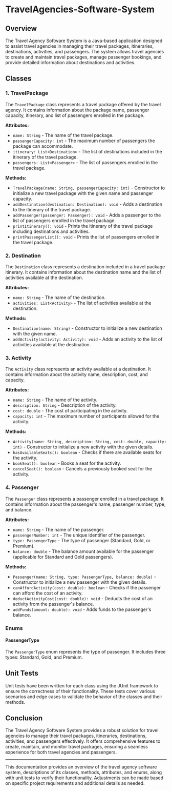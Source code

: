 # TravelAgencies-Software-System



## Overview

The Travel Agency Software System is a Java-based application designed to assist travel agencies in managing their travel packages, itineraries, destinations, activities, and passengers. The system allows travel agencies to create and maintain travel packages, manage passenger bookings, and provide detailed information about destinations and activities.

## Classes

### 1. TravelPackage

The `TravelPackage` class represents a travel package offered by the travel agency. It contains information about the package name, passenger capacity, itinerary, and list of passengers enrolled in the package.

**Attributes:**
- `name: String` - The name of the travel package.
- `passengerCapacity: int` - The maximum number of passengers the package can accommodate.
- `itinerary: List<Destination>` - The list of destinations included in the itinerary of the travel package.
- `passengers: List<Passenger>` - The list of passengers enrolled in the travel package.

**Methods:**
- `TravelPackage(name: String, passengerCapacity: int)` - Constructor to initialize a new travel package with the given name and passenger capacity.
- `addDestination(destination: Destination): void` - Adds a destination to the itinerary of the travel package.
- `addPassenger(passenger: Passenger): void` - Adds a passenger to the list of passengers enrolled in the travel package.
- `printItinerary(): void` - Prints the itinerary of the travel package including destinations and activities.
- `printPassengerList(): void` - Prints the list of passengers enrolled in the travel package.

### 2. Destination

The `Destination` class represents a destination included in a travel package itinerary. It contains information about the destination name and the list of activities available at the destination.

**Attributes:**
- `name: String` - The name of the destination.
- `activities: List<Activity>` - The list of activities available at the destination.

**Methods:**
- `Destination(name: String)` - Constructor to initialize a new destination with the given name.
- `addActivity(activity: Activity): void` - Adds an activity to the list of activities available at the destination.

### 3. Activity

The `Activity` class represents an activity available at a destination. It contains information about the activity name, description, cost, and capacity.

**Attributes:**
- `name: String` - The name of the activity.
- `description: String` - Description of the activity.
- `cost: double` - The cost of participating in the activity.
- `capacity: int` - The maximum number of participants allowed for the activity.

**Methods:**
- `Activity(name: String, description: String, cost: double, capacity: int)` - Constructor to initialize a new activity with the given details.
- `hasAvailableSeats(): boolean` - Checks if there are available seats for the activity.
- `bookSeat(): boolean` - Books a seat for the activity.
- `cancelSeat(): boolean` - Cancels a previously booked seat for the activity.

### 4. Passenger

The `Passenger` class represents a passenger enrolled in a travel package. It contains information about the passenger's name, passenger number, type, and balance.

**Attributes:**
- `name: String` - The name of the passenger.
- `passengerNumber: int` - The unique identifier of the passenger.
- `type: PassengerType` - The type of passenger (Standard, Gold, or Premium).
- `balance: double` - The balance amount available for the passenger (applicable for Standard and Gold passengers).

**Methods:**
- `Passenger(name: String, type: PassengerType, balance: double)` - Constructor to initialize a new passenger with the given details.
- `canAffordActivity(cost: double): boolean` - Checks if the passenger can afford the cost of an activity.
- `deductActivityCost(cost: double): void` - Deducts the cost of an activity from the passenger's balance.
- `addFunds(amount: double): void` - Adds funds to the passenger's balance.

### Enums

#### PassengerType

The `PassengerType` enum represents the type of passenger. It includes three types: Standard, Gold, and Premium.

## Unit Tests

Unit tests have been written for each class using the JUnit framework to ensure the correctness of their functionality. These tests cover various scenarios and edge cases to validate the behavior of the classes and their methods.

## Conclusion

The Travel Agency Software System provides a robust solution for travel agencies to manage their travel packages, itineraries, destinations, activities, and passengers effectively. It offers comprehensive features to create, maintain, and monitor travel packages, ensuring a seamless experience for both travel agencies and passengers.

---

This documentation provides an overview of the travel agency software system, descriptions of its classes, methods, attributes, and enums, along with unit tests to verify their functionality. Adjustments can be made based on specific project requirements and additional details as needed.

